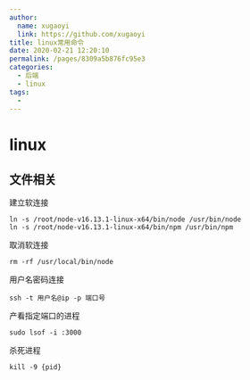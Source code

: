```yaml
---
author: 
  name: xugaoyi
  link: https://github.com/xugaoyi
title: linux常用命令
date: 2020-02-21 12:20:10
permalink: /pages/8309a5b876fc95e3
categories: 
  - 后端
  - linux
tags: 
  - 
---
```


# linux

## 文件相关

建立软连接

```shell
ln -s /root/node-v16.13.1-linux-x64/bin/node /usr/bin/node
ln -s /root/node-v16.13.1-linux-x64/bin/npm /usr/bin/npm
```

取消软连接

```shell
rm -rf /usr/local/bin/node
```

用户名密码连接

```shell
ssh -t 用户名@ip -p 端口号
```

产看指定端口的进程

```shell
sudo lsof -i :3000
```

杀死进程

```shell
kill -9 {pid}
```
